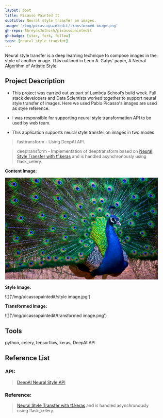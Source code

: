 ```yaml
---
layout: post
title: Picasso Painted It
subtitle: Neural style transfer on images.
image: '/img/picassopaintedit/transformed image.png'
gh-repo: ShreyasJothish/picassopaintedit
gh-badge: [star, fork, follow]
tags: [neural style transfer]
---
```


Neural style transfer is a deep learning technique to compose images in the style of another image. This outlined in Leon A. Gatys’ paper, A Neural Algorithm of Artistic Style.

## Project Description

* This project was carried out as part of Lambda School’s build week. Full stack developers and Data Scientists worked together to support neural style transfer of images.
Here we used Pablo Picasso's images are used as style reference.

* I was responsible for supporting neural style transformation API to be used by web team.

* This application supports neural style transfer on images in two modes.

> fasttransform - Using DeepAI API.

> deeptransform - Implementation of deeptransform based on [Neural Style Transfer with tf.keras](https://colab.research.google.com/github/tensorflow/models/blob/master/research/nst_blogpost/4_Neural_Style_Transfer_with_Eager_Execution.ipynb) and is handled asynchronously using flask_celery.

**Content Image:**

![](/img/picassopaintedit/peacock.png)

**Style Image:**

![]('/img/picassopaintedit/style image.jpg')

**Transformed Image:**

![]('/img/picassopaintedit/transformed image.png')

## Tools
python, celery, tensorflow, keras, DeepAI API

## Reference List

### API:

> [DeepAI Neural Style API](https://deepai.org/api-docs/#neural-style)

### Reference:

> [Neural Style Transfer with tf.keras](https://colab.research.google.com/github/tensorflow/models/blob/master/research/nst_blogpost/4_Neural_Style_Transfer_with_Eager_Execution.ipynb) and is handled asynchronously using flask_celery.


